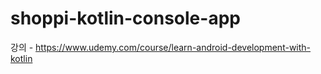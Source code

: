 # shoppi-kotlin-console-app
강의 - https://www.udemy.com/course/learn-android-development-with-kotlin
